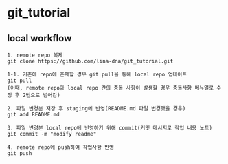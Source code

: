 # git_tutorial

## local workflow

```
1. remote repo 복제
git clone https://github.com/lina-dna/git_tutorial.git
```

```
1-1. 기존에 repo에 존재할 경우 git pull을 통해 local repo 업데이트
git pull
(이때, remote repo와 local repo 간의 충돌 사항이 발생할 경우 충돌사항 메뉴얼로 수정 후 2번으로 넘어감)
```

```
2. 파일 변경분 저장 후 staging에 반영(README.md 파일 변경했을 경우)
git add README.md
```

```
3. 파일 변경분 local repo에 반영하기 위해 commit(커밋 메시지로 작업 내용 노트)
git commit -m "modify readme"
```

```
4. remote repo에 push하여 작업사항 반영
git push
```

